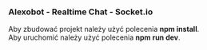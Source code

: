 <h3> Alexobot - Realtime Chat - Socket.io </h3>
Aby zbudować projekt należy użyć polecenia <b>npm install</b>. <br>
Aby uruchomić należy użyć polecenia <b>npm run dev</b>.

